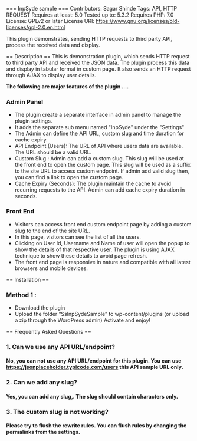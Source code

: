 === InpSyde sample ===
Contributors: Sagar Shinde
Tags: API, HTTP REQUEST
Requires at least: 5.0
Tested up to: 5.3.2
Requires PHP: 7.0
License: GPLv2 or later
License URI: https://www.gnu.org/licenses/old-licenses/gpl-2.0.en.html

This plugin demonstrates, sending HTTP requests to third party API, process the received data and display.  

== Description ==
This is demonstration plugin, which sends HTTP request to third party API and received the JSON data. The plugin process this data and display in tabular format in custom page. It also sends an HTTP request through AJAX to display user details. 

**The following are major features of the plugin ....**
### Admin Panel
* The plugin create a separate interface in admin panel to manage the plugin settings.
* It adds the separate sub menu named \"InpSyde\" under the \"Settings\"
* The Admin can define the API URL, custom slug and time duration for cache expiry. 
* API Endpoint (Users): The URL of API where users data are available. The URL should be a valid URL.
* Custom Slug : Admin can add a custom slug. This slug will be used at the front end to open the custom page. This slug will be used as a suffix to the site URL to access custom endpoint. 
If admin add valid slug then, you can find a link to open the custom page. 
* Cache Expiry (Seconds): The plugin maintain the cache to avoid recurring requests to the API. Admin can add cache expiry duration in seconds.

### Front End
* Visitors can access front end custom endpoint page by adding a custom slug to the end of the site URL. 
* In this page, visitors can see the list of all the users. 
* Clicking on User Id, Username and Name of user will open the popup to show the details of that respective user. The plugin is using AJAX technique to show these details to avoid page refresh. 
* The front end page is responsive in nature and compatible with all latest browsers and mobile devices.

== Installation ==
### Method 1 :
* Download the plugin
* Upload the folder “SsInpSydeSample” to wp-content/plugins (or upload a zip through the WordPress admin)
Activate and enjoy!

== Frequently Asked Questions ==
### 1. Can we use any API URL/endpoint? 
#### No, you can not use any API URL/endpoint for this plugin. You can use https://jsonplaceholder.typicode.com/users this API sample URL only. 

### 2. Can we add any slug?
#### Yes, you can add any slug,. The slug should contain characters only. 

### 3. The custom slug is not working?
#### Please try to flush the rewrite rules. You can flush rules by changing the permalinks from the settings. 
